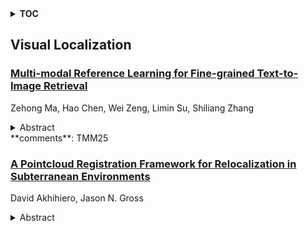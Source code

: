 <details>
  <summary><b>TOC</b></summary>
  <ol>
    <li><a href=#visual-localization>Visual Localization</a></li>
      <ul>
        <li><a href=#Multi-modal-Reference-Learning-for-Fine-grained-Text-to-Image-Retrieval>Multi-modal Reference Learning for Fine-grained Text-to-Image Retrieval</a></li>
        <li><a href=#A-Pointcloud-Registration-Framework-for-Relocalization-in-Subterranean-Environments>A Pointcloud Registration Framework for Relocalization in Subterranean Environments</a></li>
      </ul>
    </li>
  </ol>
</details>

## Visual Localization  

### [Multi-modal Reference Learning for Fine-grained Text-to-Image Retrieval](http://arxiv.org/abs/2504.07718)  
Zehong Ma, Hao Chen, Wei Zeng, Limin Su, Shiliang Zhang  
<details>  
  <summary>Abstract</summary>  
  <ol>  
    Fine-grained text-to-image retrieval aims to retrieve a fine-grained target image with a given text query. Existing methods typically assume that each training image is accurately depicted by its textual descriptions. However, textual descriptions can be ambiguous and fail to depict discriminative visual details in images, leading to inaccurate representation learning. To alleviate the effects of text ambiguity, we propose a Multi-Modal Reference learning framework to learn robust representations. We first propose a multi-modal reference construction module to aggregate all visual and textual details of the same object into a comprehensive multi-modal reference. The multi-modal reference hence facilitates the subsequent representation learning and retrieval similarity computation. Specifically, a reference-guided representation learning module is proposed to use multi-modal references to learn more accurate visual and textual representations. Additionally, we introduce a reference-based refinement method that employs the object references to compute a reference-based similarity that refines the initial retrieval results. Extensive experiments are conducted on five fine-grained text-to-image retrieval datasets for different text-to-image retrieval tasks. The proposed method has achieved superior performance over state-of-the-art methods. For instance, on the text-to-person image retrieval dataset RSTPReid, our method achieves the Rank1 accuracy of 56.2\%, surpassing the recent CFine by 5.6\%.  
  </ol>  
</details>  
**comments**: TMM25  
  
### [A Pointcloud Registration Framework for Relocalization in Subterranean Environments](http://arxiv.org/abs/2504.07231)  
David Akhihiero, Jason N. Gross  
<details>  
  <summary>Abstract</summary>  
  <ol>  
    Relocalization, the process of re-establishing a robot's position within an environment, is crucial for ensuring accurate navigation and task execution when external positioning information, such as GPS, is unavailable or has been lost. Subterranean environments present significant challenges for relocalization due to limited external positioning information, poor lighting that affects camera localization, irregular and often non-distinct surfaces, and dust, which can introduce noise and occlusion in sensor data. In this work, we propose a robust, computationally friendly framework for relocalization through point cloud registration utilizing a prior point cloud map. The framework employs Intrinsic Shape Signatures (ISS) to select feature points in both the target and prior point clouds. The Fast Point Feature Histogram (FPFH) algorithm is utilized to create descriptors for these feature points, and matching these descriptors yields correspondences between the point clouds. A 3D transformation is estimated using the matched points, which initializes a Normal Distribution Transform (NDT) registration. The transformation result from NDT is further refined using the Iterative Closest Point (ICP) registration algorithm. This framework enhances registration accuracy even in challenging conditions, such as dust interference and significant initial transformations between the target and source, making it suitable for autonomous robots operating in underground mines and tunnels. This framework was validated with experiments in simulated and real-world mine datasets, demonstrating its potential for improving relocalization.  
  </ol>  
</details>  
  
  




